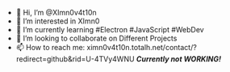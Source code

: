 - 👋 Hi, I’m @XImn0v4t10n
- 👀 I’m interested in XImn0
- 🌱 I’m currently learning #Electron #JavaScript #WebDev
- 💞️ I’m looking to collaborate on Different Projects
- 📫 How to reach me: ximn0v4t10n.totalh.net/contact/?redirect=github&rid=U-4TVy4WNU **_Currently not WORKING!_**

<!---
XImn0v4t10n/XImn0v4t10n is a ✨ special ✨ repository because its `README.md` (this file) appears on your GitHub profile.
You can click the Preview link to take a look at your changes.
--->
